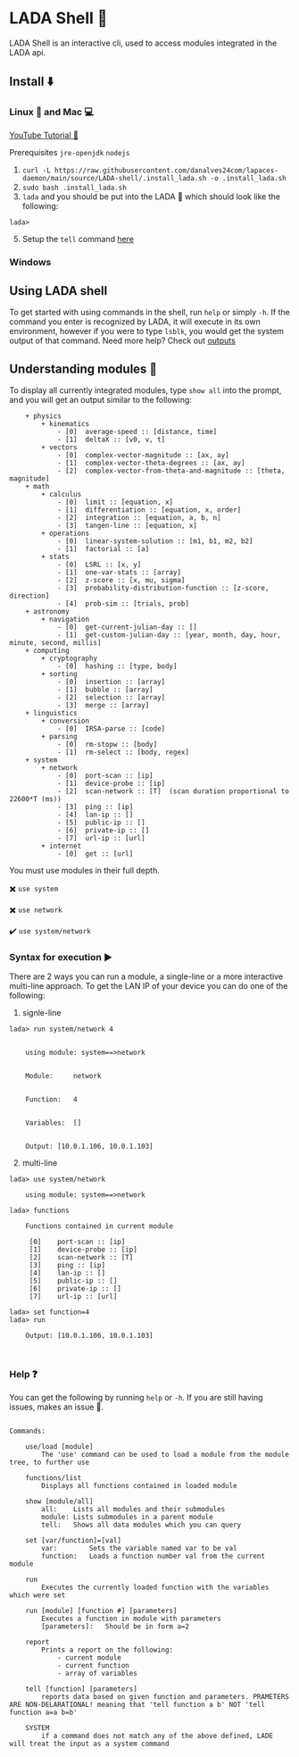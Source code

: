 # LADA Shell 🐚
LADA Shell is an interactive cli, used to access modules integrated in the LADA api.

## Install ⬇️

### Linux 🐧 and Mac 💻
[YouTube Tutorial 🎥](https://www.youtube.com/watch?v=PFQS2AkJxMc)

Prerequisites `jre-openjdk` `nodejs`

1. `curl -L https://raw.githubusercontent.com/danalves24com/lapaces-daemon/main/source/LADA-shell/.install_lada.sh -o .install_lada.sh`
3. `sudo bash .install_lada.sh`
4. `lada` and you should be put into the LADA 🐚 which should look like the following:

```
lada>
```
5. Setup the `tell` command [here](../Q)
### Windows


## Using LADA shell
To get started with using commands in the shell, run `help` or simply `-h`. If the command you enter is recognized by LADA, it will execute in its own environment, however if you were to type `lsblk`, you would get the system output of that command. Need more help? Check out [outputs](./outputs.md)
## Understanding modules 👾
To display all currently integrated modules, type `show all` into the prompt, and you will get an output similar to the following:
```
	+ physics
	 	+ kinematics
	 	 	- [0]  average-speed :: [distance, time]
	 	 	- [1]  deltaX :: [v0, v, t]
	 	+ vectors
	 	 	- [0]  complex-vector-magnitude :: [ax, ay]
	 	 	- [1]  complex-vector-theta-degrees :: [ax, ay]
	 	 	- [2]  complex-vector-from-theta-and-magnitude :: [theta, magnitude]
	+ math
	 	+ calculus
	 	 	- [0]  limit :: [equation, x]
	 	 	- [1]  differentiation :: [equation, x, order]
	 	 	- [2]  integration :: [equation, a, b, n]
	 	 	- [3]  tangen-line :: [equation, x]
	 	+ operations
	 	 	- [0]  linear-system-solution :: [m1, b1, m2, b2]
	 	 	- [1]  factorial :: [a]
	 	+ stats
	 	 	- [0]  LSRL :: [x, y]
	 	 	- [1]  one-var-stats :: [array]
	 	 	- [2]  z-score :: [x, mu, sigma]
	 	 	- [3]  probability-distribution-function :: [z-score, direction]
	 	 	- [4]  prob-sim :: [trials, prob]
	+ astronomy
	 	+ navigation
	 	 	- [0]  get-current-julian-day :: []
	 	 	- [1]  get-custom-julian-day :: [year, month, day, hour, minute, second, millis]
	+ computing
	 	+ cryptography
	 	 	- [0]  hashing :: [type, body]
	 	+ sorting
	 	 	- [0]  insertion :: [array]
	 	 	- [1]  bubble :: [array]
	 	 	- [2]  selection :: [array]
	 	 	- [3]  merge :: [array]
	+ linguistics
	 	+ conversion
	 	 	- [0]  IRSA-parse :: [code]
	 	+ parsing
	 	 	- [0]  rm-stopw :: [body]
	 	 	- [1]  rm-select :: [body, regex]
	+ system
	 	+ network
	 	 	- [0]  port-scan :: [ip]
	 	 	- [1]  device-probe :: [ip]
	 	 	- [2]  scan-network :: [T]	(scan duration proportional to 22600*T (ms))
	 	 	- [3]  ping :: [ip]
	 	 	- [4]  lan-ip :: []
	 	 	- [5]  public-ip :: []
	 	 	- [6]  private-ip :: []
	 	 	- [7]  url-ip :: [url]
	 	+ internet
	 	 	- [0]  get :: [url]
```
You must use modules in their full depth.

✖️ `use system`

✖️ `use network`

✔️ `use system/network`

### Syntax for execution ▶️
There are 2 ways you can run a module, a single-line or a more interactive multi-line approach.
To get the LAN IP of your device you can do one of the following:
1. signle-line
``` 
lada> run system/network 4


	using module: system==>network


	Module:		network


	Function:	4


	Variables:	[]


	Output: [10.0.1.106, 10.0.1.103]

```

2. multi-line

```
lada> use system/network

	using module: system==>network

lada> functions

	Functions contained in current module

	 [0]	port-scan :: [ip]
	 [1]	device-probe :: [ip]
	 [2]	scan-network :: [T]
	 [3]	ping :: [ip]
	 [4]	lan-ip :: []
	 [5]	public-ip :: []
	 [6]	private-ip :: []
	 [7]	url-ip :: [url]

lada> set function=4
lada> run

	Output: [10.0.1.106, 10.0.1.103]

    
```
### Help ❓
You can get the following by running `help` or `-h`. If you are still having issues, makes an issue 🥁.
```

Commands:
	
	use/load [module]
		The 'use' command can be used to load a module from the module tree, to further use
	
	functions/list
		Displays all functions contained in loaded module

	show [module/all]
		all: 	Lists all modules and their submodules
		module: Lists submodules in a parent module
		tell:	Shows all data modules which you can query
	
	set [var/function]=[val]
		var: 		Sets the variable named var to be val
		function:	Loads a function number val from the current module
		
	run
		Executes the currently loaded function with the variables which were set
		
	run [module] [function #] [parameters]
		Executes a function in module with parameters
		[parameters]:	Should be in form a=2
	
	report
		Prints a report on the following:
			- current module
			- current function
			- array of variables
	
	tell [function] [parameters]
		reports data based on given function and parameters. PRAMETERS ARE NON-DELARATIONAL! meaning that 'tell function a b' NOT 'tell function a=a b=b'		
 	
	SYSTEM
		if a command does not match any of the above defined, LADE will treat the input as a system command

```
